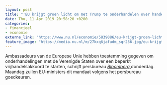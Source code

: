 ```yaml
---
layout: post
title: "'EU krijgt groen licht om met Trump te onderhandelen over handelsakkoord'"
date: Thu, 11 Apr 2019 20:58:20 +0200
categories: 
- financieel 
- economie 
externe_link: "https://www.nu.nl/economie/5839086/eu-krijgt-groen-licht-om-met-trump-te-onderhandelen-over-handelsakkoord.html"
feature_image: "https://media.nu.nl/m/27kxq6jafudm_sqr256.jpg/eu-krijgt-groen-licht-om-met-trump-te-onderhandelen-over-handelsakkoord.jpg"
---
```


Ambassadeurs van de Europese Unie hebben toestemming gegeven om onderhandelingen met de Verenigde Staten over een beperkt vrijhandelsakkoord te starten, schrijft persbureau <a href="https://www.bloomberg.com/news/articles/2019-04-11/eu-diplomats-are-said-to-give-green-light-to-u-s-trade-talks?srnd=premium-europe" target="_blank"><em>Bloomberg </em></a>donderdag. Maandag zullen EU-ministers dit mandaat volgens het persbureau goedkeuren.

